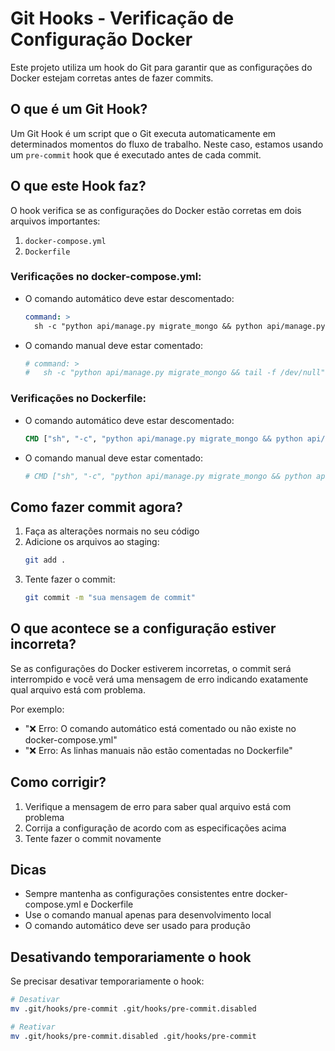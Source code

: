 # Git Hooks - Verificação de Configuração Docker

Este projeto utiliza um hook do Git para garantir que as configurações do Docker estejam corretas antes de fazer commits.

## O que é um Git Hook?

Um Git Hook é um script que o Git executa automaticamente em determinados momentos do fluxo de trabalho. Neste caso, estamos usando um `pre-commit` hook que é executado antes de cada commit.

## O que este Hook faz?

O hook verifica se as configurações do Docker estão corretas em dois arquivos importantes:

1. `docker-compose.yml`
2. `Dockerfile`

### Verificações no docker-compose.yml:
- O comando automático deve estar descomentado:
  ```yaml
  command: >
    sh -c "python api/manage.py migrate_mongo && python api/manage.py runserver 0.0.0.0:8000"
  ```
- O comando manual deve estar comentado:
  ```yaml
  # command: >
  #   sh -c "python api/manage.py migrate_mongo && tail -f /dev/null"
  ```

### Verificações no Dockerfile:
- O comando automático deve estar descomentado:
  ```dockerfile
  CMD ["sh", "-c", "python api/manage.py migrate_mongo && python api/manage.py runserver 0.0.0.0:8000"]
  ```
- O comando manual deve estar comentado:
  ```dockerfile
  # CMD ["sh", "-c", "python api/manage.py migrate_mongo && python api/manage.py runserver 0.0.0.0:8000"]
  ```

## Como fazer commit agora?

1. Faça as alterações normais no seu código
2. Adicione os arquivos ao staging:
   ```bash
   git add .
   ```
3. Tente fazer o commit:
   ```bash
   git commit -m "sua mensagem de commit"
   ```

## O que acontece se a configuração estiver incorreta?

Se as configurações do Docker estiverem incorretas, o commit será interrompido e você verá uma mensagem de erro indicando exatamente qual arquivo está com problema.

Por exemplo:
- "❌ Erro: O comando automático está comentado ou não existe no docker-compose.yml"
- "❌ Erro: As linhas manuais não estão comentadas no Dockerfile"

## Como corrigir?

1. Verifique a mensagem de erro para saber qual arquivo está com problema
2. Corrija a configuração de acordo com as especificações acima
3. Tente fazer o commit novamente

## Dicas

- Sempre mantenha as configurações consistentes entre docker-compose.yml e Dockerfile
- Use o comando manual apenas para desenvolvimento local
- O comando automático deve ser usado para produção

## Desativando temporariamente o hook

Se precisar desativar temporariamente o hook:
```bash
# Desativar
mv .git/hooks/pre-commit .git/hooks/pre-commit.disabled

# Reativar
mv .git/hooks/pre-commit.disabled .git/hooks/pre-commit
```
